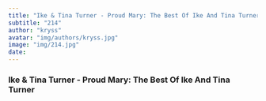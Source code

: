 ```yaml
---
title: "Ike & Tina Turner - Proud Mary: The Best Of Ike And Tina Turner"
subtitle: "214"
author: "kryss"
avatar: "img/authors/kryss.jpg"
image: "img/214.jpg"
date:
---
```


### Ike & Tina Turner - Proud Mary: The Best Of Ike And Tina Turner

